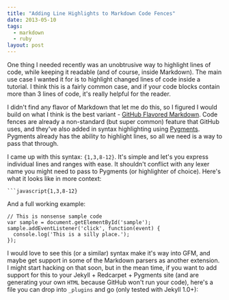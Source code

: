 ```yaml
---
title: "Adding Line Highlights to Markdown Code Fences"
date: 2013-05-10
tags:
  - markdown
  - ruby
layout: post
---
```


One thing I needed recently was an unobtrusive way to highlight lines of code, while keeping it readable (and of course, inside Markdown). The main use case I wanted it for is to highlight changed lines of code inside a tutorial. I think this is a fairly common case, and if your code blocks contain more than 3 lines of code, it's really helpful for the reader.

I didn't find any flavor of Markdown that let me do this, so I figured I would build on what I think is the best variant - [GitHub Flavored Markdown](https://help.github.com/articles/github-flavored-markdown). Code fences are already a non-standard (but super common) feature that GitHub uses, and they've also added in syntax highlighting using [Pygments](http://pygments.org/). Pygments already has the ability to highlight lines, so all we need is a way to pass that through.

I came up with this syntax: `{1,3,8-12}`. It's simple and let's you express individual lines and ranges with ease. It shouldn't conflict with any lexer name you might need to pass to Pygments (or highlighter of choice). Here's what it looks like in more context:

```
```javascript{1,3,8-12}
```

And a full working example:

```javascript{3-5}
// This is nonsense sample code
var sample = document.getElementById('sample');
sample.addEventListener('click', function(event) {
  console.log('This is a silly place.');
});
```

I would love to see this (or a similar) syntax make it's way into GFM, and maybe get support in some of the Markdown parsers as another extension. I might start hacking on that soon, but in the mean time, if you want to add support for this to your Jekyll + Redcarpet + Pygments site (and are generating your own `HTML` because GitHub won't run your code), here's a file you can drop into `_plugins` and go (only tested with Jekyll 1.0+):

<script src="https://gist.github.com/zpao/5557101.js"></script>
